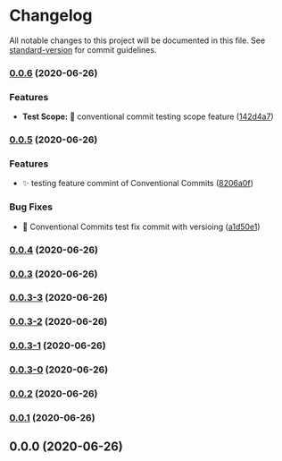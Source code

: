 # Changelog

All notable changes to this project will be documented in this file. See [standard-version](https://github.com/conventional-changelog/standard-version) for commit guidelines.

### [0.0.6](https://github.com/Jaypastagia/Token-Based-Login--MEAN/compare/v0.0.5...v0.0.6) (2020-06-26)


### Features

* **Test Scope:** :bookmark: conventional commit testing scope feature ([142d4a7](https://github.com/Jaypastagia/Token-Based-Login--MEAN/commit/142d4a7c37337119a0b281ce670a81496221a630))

### [0.0.5](https://github.com/Jaypastagia/Token-Based-Login--MEAN/compare/v0.0.4...v0.0.5) (2020-06-26)


### Features

* :sparkles: testing feature commint of Conventional Commits ([8206a0f](https://github.com/Jaypastagia/Token-Based-Login--MEAN/commit/8206a0fc9ca939395bfb887920600c7281c900ba))


### Bug Fixes

* :bug: Conventional Commits test fix commit with versioing ([a1d50e1](https://github.com/Jaypastagia/Token-Based-Login--MEAN/commit/a1d50e1422242fb167e9fd27242b1cdb6537118b))

### [0.0.4](https://github.com/Jaypastagia/Token-Based-Login--MEAN/compare/v0.0.3...v0.0.4) (2020-06-26)

### [0.0.3](https://github.com/Jaypastagia/Token-Based-Login--MEAN/compare/v0.0.3-3...v0.0.3) (2020-06-26)

### [0.0.3-3](https://github.com/Jaypastagia/Token-Based-Login--MEAN/compare/v0.0.3-2...v0.0.3-3) (2020-06-26)

### [0.0.3-2](https://github.com/Jaypastagia/Token-Based-Login--MEAN/compare/v0.0.3-1...v0.0.3-2) (2020-06-26)

### [0.0.3-1](https://github.com/Jaypastagia/Token-Based-Login--MEAN/compare/v0.0.3-0...v0.0.3-1) (2020-06-26)

### [0.0.3-0](https://github.com/Jaypastagia/Token-Based-Login--MEAN/compare/v0.0.2...v0.0.3-0) (2020-06-26)

### [0.0.2](https://github.com/Jaypastagia/Token-Based-Login--MEAN/compare/v0.0.1...v0.0.2) (2020-06-26)

### [0.0.1](https://github.com/Jaypastagia/Token-Based-Login--MEAN/compare/v0.0.0...v0.0.1) (2020-06-26)

## 0.0.0 (2020-06-26)
